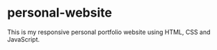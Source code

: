 # personal-website
This is my responsive personal portfolio website using HTML, CSS and JavaScript.
